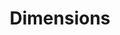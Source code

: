 ---
layout: default
bigquery: https://console.cloud.google.com/bigquery?p=covid-19-dimensions-ai&page=table&d=data&t=publications
contributors: Digital Science, https://www.digital-science.com/
cost: Free for personal, non-commercial use.
description: Dimensions contains more than 100 million publications, ranging from
  articles published in scholarly journals, books and book chapters, to preprints
  and conference proceedings. All publications are contextualized with linked data
  sets, funding, publications, patents, clinical trials, and policy documents. You
  can also view associated categories, funders, institutions, and researcher profiles.
documentation: https://docs.dimensions.ai/bigquery/index.html
last_edit: Mon, 04 Apr 2022 19:04:00 GMT
location: https://www.dimensions.ai/products/free/
maintained_by: Digital Science, https://www.digital-science.com/
schema_fields: '[''granted_year'', ''mesh_headings'', ''metrics'', ''date_inserted'',
  ''clinical_trial_ids'', ''language'', ''open_access_categories'', ''conditions'',
  ''address'', ''funding_gbp'', ''category_icrp_cso'', ''investigators'', ''jurisdiction'',
  ''links'', ''assignee_orgs'', ''citations_count'', ''proceedings_title'', ''publication_year'',
  ''cpc'', ''id'', ''resulting_publication_ids'', ''volume'', ''reference_ids'', ''types'',
  ''original_assignee'', ''start_date'', ''publication_ids'', ''granted_date'', ''funder_org_state_codes'',
  ''category_rcdc'', ''journal'', ''mesh_terms'', ''created_date'', ''start_year'',
  ''funding_details'', ''labels'', ''category_sdg'', ''name'', ''funding_cad'', ''family_members_ids'',
  ''year'', ''abstract'', ''funding_eur'', ''funding_jpy'', ''cited_by_ids'', ''doi'',
  ''research_orgs'', ''issue'', ''category_for'', ''date_print'', ''brief_title'',
  ''concepts'', ''funding_amount'', ''researcher_ids'', ''original_abstract'', ''status'',
  ''date_online'', ''publication_date'', ''funder_org_countries'', ''funder_countries'',
  ''current_assignee_countries'', ''priority_year'', ''date_imported_gbq'', ''established'',
  ''funder_org'', ''original_assignee_orgs'', ''assignee_countries'', ''phase'', ''current_assignee_orgs'',
  ''research_org_country_names'', ''external_ids'', ''interventions'', ''categories'',
  ''associated_publication_id'', ''acknowledgements'', ''citation_string'', ''acronyms'',
  ''date_normal'', ''grant_number'', ''altmetrics'', ''description'', ''repository_url'',
  ''research_org_countries'', ''resulting_publication_doi'', ''conference'', ''priority_date'',
  ''authors'', ''book_series_title'', ''active_years'', ''associated_publication_pmid'',
  ''gender'', ''embargo_date'', ''acronym'', ''category_icrp_ct'', ''research_org_city_names'',
  ''date'', ''research_org_state_names'', ''license'', ''repository_name'', ''expiration_date'',
  ''journal_lists'', ''isbn'', ''inventor_names'', ''application_number'', ''foa_number'',
  ''book_title'', ''citations'', ''eisbn'', ''pmid'', ''end_date'', ''funding_nzd'',
  ''filing_status'', ''filing_year'', ''funding_chf'', ''email_address'', ''linkout'',
  ''associated_grant_ids'', ''aliases'', ''registry'', ''subtitles'', ''title'', ''patent_ids'',
  ''funder_org_acronyms'', ''category_hrcs_rac'', ''pages'', ''category_hra'', ''funder_orgs'',
  ''category_hrcs_hc'', ''family_id'', ''research_org_state_codes'', ''category_bra'',
  ''original_assignee_countries'', ''source_id'', ''category_uoa'', ''wikipedia_url'',
  ''date_modified'', ''legal_events'', ''expiration_year'', ''end_year'', ''funding_cny'',
  ''relationships'', ''research_org_cities'', ''organisation_details'', ''original_title'',
  ''funder_org_cities'', ''associated_publication_arxiv_id'', ''funding_aud'', ''family_count'',
  ''funding_usd'', ''legal_status'', ''open_access_categories_v2'', ''parent_id'',
  ''funding_currency'', ''repository_id'', ''ipcr'', ''publisher'', ''supporting_grant_ids'',
  ''associated_publication_doi'', ''kind'', ''editors'', ''type'', ''arxiv_id'', ''current_assignee'',
  ''pmcid'', ''filing_date'']'
shortname: dimensions
tags:
- scholarly literature
- patents
- funding
- clinical trials
- academic profiles
terms_of_use: 'Use of both the Dimensions COVID-19 dataset and full Dimensions dataset
  are subject to the Dimensions Terms of use: https://www.dimensions.ai/policies-terms-legal '
title: Dimensions
uuid: dcff88bd-fe6b-4fdb-8159-809bf9d7bc1c
---